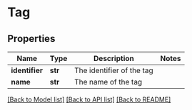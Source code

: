 # Tag

## Properties
Name | Type | Description | Notes
------------ | ------------- | ------------- | -------------
**identifier** | **str** | The identifier of the tag | 
**name** | **str** | The name of the tag | 

[[Back to Model list]](../README.md#documentation-for-models) [[Back to API list]](../README.md#documentation-for-api-endpoints) [[Back to README]](../README.md)

